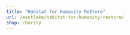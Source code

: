 ```yaml
---
title: "Habitat for Humanity ReStore"
url: /eastlake/habitat-for-humanity-restore/
shop: charity
---
```

